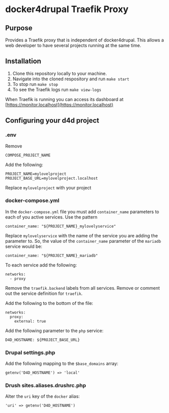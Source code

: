 # docker4drupal Traefik Proxy

## Purpose

Provides a Traefik proxy that is independent of docker4drupal. This allows a web developer to have several projects running at the same time.

## Installation

1. Clone this repository locally to your machine.
2. Navigate into the cloned respository and run `make start`
3. To stop run `make stop`
4. To see the Traefik logs run `make view-logs`

When Traefik is running you can access its dashboard at [https://monitor.localhost](https://monitor.localhost)

## Configuring your d4d project

### .env

Remove 

    COMPOSE_PROJECT_NAME

Add the following:

    PROJECT_NAME=mylovelproject
    PROJECT_BASE_URL=mylovelproject.localhost

Replace `mylovelproject` with your project

### docker-compose.yml
In the `docker-compose.yml` file you must add `container_name` parameters to each of you active services.
Use the pattern

    container_name: "${PROJECT_NAME}_mylovelyservice"

Replace `mylovelyservice` with the name of the service you are adding the parameter to.
So, the value of the `container_name` parameter of the `mariadb` service would be:

    container_name: "${PROJECT_NAME}_mariadb"

To each service add the following:

    networks:
      - proxy

Remove the `traefik.backend` labels from all services.
Remove or comment out the service definition for `traefik`.

Add the following to the bottom of the file:

    networks:
      proxy:
        external: true

Add the following parameter to the `php` service:

    D4D_HOSTNAME: ${PROJECT_BASE_URL}


### Drupal settings.php

Add the following mapping to the `$base_domains` array:

    getenv('D4D_HOSTNAME') => 'local'

### Drush sites.aliases.drushrc.php

Alter the `uri` key of the `docker` alias:

    'uri' => getenv('D4D_HOSTNAME')


